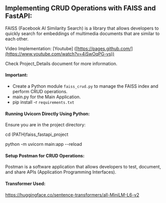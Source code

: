 ## Implementing CRUD Operations with FAISS and FastAPI:

FAISS (Facebook AI Similarity Search) is a library that allows developers to quickly search for embeddings of multimedia documents that are similar to each other.

Video Implementation:  [Youtube] ([https://pages.github.com/](https://www.youtube.com/watch?v=4iSwOqPG-vs))

Check Project_Details document for more information.

#### Important:

- Create a Python module `faiss_crud.py` to manage the FAISS index and perform CRUD operations.
- main.py for the Main Application.
- pip install -r `requirements.txt`


#### Running Uvicorn Directly Using Python:
Ensure you are in the project directory:

cd (PATH)faiss_fastapi_project

python -m uvicorn main:app --reload


#### Setup Postman for CRUD Operations:

Postman is a software application that allows developers to test, document, and share APIs (Application Programming Interfaces).

#### Transformer Used: 
https://huggingface.co/sentence-transformers/all-MiniLM-L6-v2

